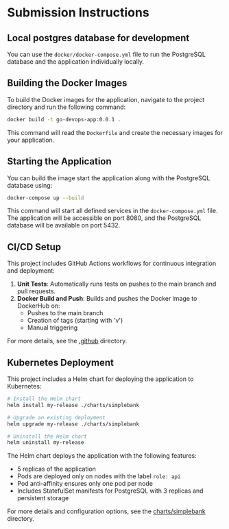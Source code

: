 # Submission Instructions

## Local postgres database for development

You can use the `docker/docker-compose.yml` file to run the PostgreSQL database and the application individually locally.

## Building the Docker Images

To build the Docker images for the application, navigate to the project directory and run the following command:

```bash
docker build -t go-devops-app:0.0.1 .
```

This command will read the `Dockerfile` and create the necessary images for your application.

## Starting the Application

You can build the image start the application along with the PostgreSQL database using:

```bash
docker-compose up --build
```

This command will start all defined services in the `docker-compose.yml` file. The application will be accessible on port 8080, and the PostgreSQL database will be available on port 5432.

## CI/CD Setup

This project includes GitHub Actions workflows for continuous integration and deployment:

1. **Unit Tests**: Automatically runs tests on pushes to the main branch and pull requests.
2. **Docker Build and Push**: Builds and pushes the Docker image to DockerHub on:
    - Pushes to the main branch
    - Creation of tags (starting with 'v')
    - Manual triggering

For more details, see the [.github](/.github) directory.

## Kubernetes Deployment

This project includes a Helm chart for deploying the application to Kubernetes:

```bash
# Install the Helm chart
helm install my-release ./charts/simplebank

# Upgrade an existing deployment
helm upgrade my-release ./charts/simplebank

# Uninstall the Helm chart
helm uninstall my-release
```

The Helm chart deploys the application with the following features:
- 5 replicas of the application
- Pods are deployed only on nodes with the label `role: api`
- Pod anti-affinity ensures only one pod per node
- Includes StatefulSet manifests for PostgreSQL with 3 replicas and persistent storage

For more details and configuration options, see the [charts/simplebank](/charts/simplebank) directory.
